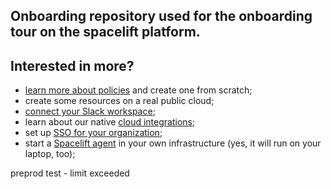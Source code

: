 ## Onboarding repository used for the onboarding tour on the spacelift platform.

## Interested in more?

- [learn more about policies](https://docs.spacelift.io/concepts/policy) and create one from scratch;
- create some resources on a real public cloud;
- [connect your Slack workspace](https://docs.spacelift.io/integrations/slack);
- learn about our native [cloud integrations](https://docs.spacelift.io/integrations/cloud-providers);
- set up [SSO for your organization](https://docs.spacelift.io/integrations/single-sign-on);
- start a [Spacelift agent](https://docs.spacelift.io/concepts/private-worker-pools) in your own infrastructure (yes, it will run on your laptop, too);

preprod test - limit exceeded
